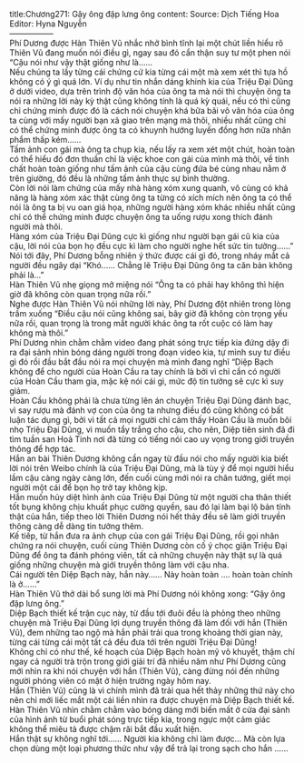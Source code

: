 title:Chương271: Gậy ông đập lưng ông
content:
Source: Dịch Tiếng Hoa<br>Editor: Hyna Nguyễn<br>—————–<br>Phí Dương được Hàn Thiên Vũ nhắc nhở bình tĩnh lại một chút liền hiểu rõ Thiên Vũ đang muốn nói điều gì, ngay sau đó cẩn thận suy tư một phen nói “Cậu nói như vậy thật giống như là……<br>Nếu chúng ta lấy từng cái chứng cứ kia từng cái một mà xem xét thì tựa hồ không có ý gì quá lớn. Ví dụ như tin nhắn dáng khinh kia của Triệu Đại Dũng ở dưới video, dựa trên trình độ văn hóa của ông ta mà nói thì chuyện ông ta nói ra những lời này kỳ thật cũng không tính là quá kỳ quái, nếu có thì cũng chỉ chứng minh được đó là cách nói chuyện khá bữa bãi vô văn hóa của ông ta cùng với mấy người bạn xã giao trên mạng mà thôi, nhiều nhất cũng chỉ có thể chứng minh được ông ta có khuynh hướng luyến đồng hơn nữa nhân phẩm thấp kém……<br>Tấm ảnh con gái mà ông ta chụp kia, nếu lấy ra xem xét một chút, hoàn toàn có thể hiểu đó đơn thuần chỉ là việc khoe con gái của mình mà thôi, về tính chất hoàn toàn giống như tấm ảnh của cậu cùng đứa bé cùng nhau nằm ở trên giường, đó đều là những tấm ảnh thực sự bình thường.<br>Còn lời nói làm chứng của mấy nhà hàng xóm xung quanh, vô cùng có khả năng là hàng xóm xác thật cùng ông ta từng có xích mích nên ông ta có thể nói là ông ta bị vu oan giá họa, những người hàng xóm khác nhiều nhất cũng chỉ có thể chứng minh được chuyện ông ta uống rượu xong thích đánh người mà thôi.<br>Hàng xóm của Triệu Đại Dũng cực kì giống như người bạn gái cũ kia của cậu, lời nói của bọn họ đều cực kì làm cho người nghe hết sức tin tưởng……”<br>Nói tới đây, Phí Dương bỗng nhiên ý thức được cái gì đó, trong nháy mắt cả người đều ngây dại “Khó…… Chẳng lẽ Triệu Đại Dũng ông ta căn bản không phải là…”<br>Hàn Thiên Vũ nhẹ giọng mở miệng nói “Ông ta có phải hay không thì hiện giờ đã không còn quan trọng nữa rồi.”<br>Nghe được Hàn Thiên Vũ nói những lời này, Phí Dương đột nhiên trong lòng trầm xuống “Điều cậu nói cũng không sai, bây giờ đã không còn trọng yếu nữa rồi, quan trọng là trong mắt người khác ông ta rốt cuộc có làm hay không mà thôi.”<br>Phí Dương nhìn chằm chằm video đang phát sóng trực tiếp kia đứng dậy đi ra đại sảnh nhìn bóng dáng người trong đoạn video kia, tự mình suy tư điều gì đó rồi đầu bắt đầu nói ra mọi chuyện mà mình đang nghĩ “Diệp Bạch không để cho người của Hoàn Cầu ra tay chính là bởi vì chỉ cần có người của Hoàn Cầu tham gia, mặc kệ nói cái gì, mức độ tin tưởng sẽ cực kì suy giảm.<br>Hoàn Cầu không phải là chưa từng lên án chuyện Triệu Đại Dũng đánh bạc, vì say rượu mà đánh vợ con của ông ta nhưng điều đó cũng không có bất luận tác dụng gì, bởi vì tất cả mọi người chỉ cảm thấy Hoàn Cầu là muốn bôi nhọ Triệu Đại Dũng, vì muốn tẩy trắng cho cậu, cho nên, Diệp tiên sinh đã đi tìm tuần san Hoả Tinh nơi đã từng có tiếng nói cao uy vọng trong giới truyền thông để hợp tác.<br>Hắn an bài Thiên Dương không cần ngay từ đầu nói cho mấy người kia biết lời nói trên Weibo chính là của Triệu Đại Dũng, mà là tùy ý để mọi người hiểu lầm cậu càng ngày càng lớn, đến cuối cùng mới nói ra chân tướng, giết mọi người một cái để bọn họ trở tay không kịp.<br>Hắn muốn hủy diệt hình ảnh của Triệu Đại Dũng từ một người cha thân thiết tốt bụng không chịu khuất phục cường quyền, sau đó lại làm bại lộ bản tính thật của hắn, tiếp theo lời Thiên Dương nói hết thảy đều sẽ làm giới truyền thông càng dễ dàng tin tưởng thêm.<br>Kế tiếp, từ hắn đưa ra ảnh chụp của con gái Triệu Đại Dũng, rồi gọi nhân chứng ra nói chuyện, cuối cùng Thiên Dương còn cố ý chọc giận Triệu Đại Dũng để ông ta đánh phóng viên, tất cả những chuyện này thật sự là quá giống những chuyện mà giới truyền thông làm với cậu nha.<br>Cái người tên Diệp Bạch này, hắn này…… Này hoàn toàn …. hoàn toàn chính là ở……”<br>Hàn Thiên Vũ thở dài bổ sung lời mà Phí Dương nói không xong: “Gậy ông đập lưng ông.”<br>Diệp Bạch thiết kế trận cục này, từ đầu tới đuôi đều là phỏng theo những chuyện mà Triệu Đại Dũng lợi dụng truyền thông đã làm đối với hắn (Thiên Vũ), đem những tao ngộ mà hắn phải trải qua trong khoảng thời gian này, từng cái từng cái một tất cả đều đưa tới trên người Triệu Đại Dũng!<br>Không chỉ có như thế, kế hoạch của Diệp Bạch hoàn mỹ vô khuyết, thậm chí ngay cả người trà trộn trong giới giải trí đã nhiều năm như Phí Dương cũng mới nhìn ra khi nói chuyện với hắn (Thiên Vũ), càng đừng nói đến những người phóng viên có mặt ở hiện trường ngày hôm nay.<br>Hắn (Thiên Vũ) cũng là vì chính mình đã trải qua hết thảy những thứ này cho nên chỉ mới liếc mắt một cái liền nhìn ra được chuyện mà Diệp Bạch thiết kế.<br>Hàn Thiên Vũ nhìn chằm chằm vào bóng dáng mới biến mất ở cửa đại sảnh của hình ảnh từ buổi phát sóng trực tiếp kia, trong ngực một cảm giác không thể miêu tả được chậm rãi bắt đầu xuất hiện.<br>Hắn thật sự không nghĩ tới…… Người kia không chỉ làm được… Mà còn lựa chọn dùng một loại phương thức như vậy để trả lại trong sạch cho hắn ……